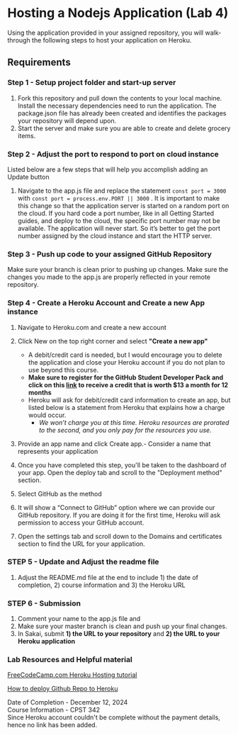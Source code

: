 #  Hosting a Nodejs Application (Lab 4)
Using the application provided in your assigned repository, you will walk-through the following steps to host your application on Heroku.


## Requirements

### Step 1 - Setup project folder and start-up server
1.  Fork this repository and pull down the contents to your local machine. Install the necessary dependencies need to run the application.  The package.json file has already been created and identifies the packages your repository will depend upon.
2.  Start the server and make sure you are able to create and delete grocery items.

### Step 2 - Adjust the port to respond to port on cloud instance 
Listed below are a few steps that will help you accomplish adding an Update button
1.  Navigate to the app.js file and replace the statement ```const port = 3000``` with ```const port = process.env.PORT || 3000``` .  It is important to make this change so that the application server is started on a random port on the cloud. If you hard code a port number, like in all Getting Started guides, and deploy to the cloud, the specific port number may not be available. The application will never start. So it’s better to get the port number assigned by the cloud instance and start the HTTP server.


### Step 3 - Push up code to your assigned GitHub Repository
Make sure your branch is clean prior to pushing up changes.  Make sure the changes you made to the app.js are properly reflected in your remote repository.


### Step 4 - Create a Heroku Account and Create a new App instance
1.  Navigate to Heroku.com and create a new account
2.  Click New on the top right corner and select **"Create a new app"**
    - A debit/credit card is needed, but I would encourage you to delete the application and close your Heroku account if you do not plan to use beyond this course.
    - **Make sure to register for the GitHub Student Developer Pack and click on this [link](https://www.heroku.com/github-students) to receive a credit that is worth $13 a month for 12 months**
    - Heroku will ask for debit/credit card information to create an app, but listed below is a statement from Heroku that explains how a charge would occur. 
       -  *We won’t charge you at this time. Heroku resources are prorated to the second, and you only pay for the resources you use.*
       
3.  Provide an app name and click Create app.- Consider a name that represents your application

4.  Once you have completed this step, you'll be taken to the dashboard of your app.  Open the deploy tab and scroll to the "Deployment method" section.

5.  Select GitHub as the method

6.  It will show a “Connect to GitHub” option where we can provide our GitHub repository. If you are doing it for the first time, Heroku will ask permission to access your GitHub account.

7.  Open the settings tab and scroll down to the Domains and certificates section to find the URL for your application.
		

### STEP 5 - Update and Adjust the readme file 
1.  Adjust the README.md file at the end to include 1) the date of completion, 2) course information and 3) the Heroku URL

### STEP 6 - Submission
1.  Comment your name to the app.js file and 
2.  Make sure your master branch is clean and push up your final changes.
3.  In Sakai, submit **1) the URL to your repository** and **2) the URL to your Heroku application**

### Lab Resources and Helpful material

[FreeCodeCamp.com Heroku Hosting tutorial](https://www.freecodecamp.org/news/how-to-deploy-a-nodejs-app-to-heroku-from-github-without-installing-heroku-on-your-machine-433bec770efe/#:~:text=Open%20the%20Settings%20tab%20and,Deploy%20Branch%20at%20the%20bottom.&text=And%20that's%20it!)

[How to deploy Github Repo to Heroku](https://medium.com/featurepreneur/how-to-connect-github-to-heroku-be6ff27419d3)

Date of Completion - December 12, 2024     
Course Information - CPST 342      
Since Heroku account couldn't be complete without the payment details, hence no link has been added. 


